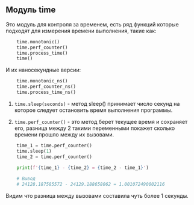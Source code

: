 Модуль time
---

Это модуль для контроля за временем, есть ряд функций которые подходят
для измерения времени выполнения, такие как:

```python
    time.monotonic()
    time.perf_counter()
    time.process_time()
    time()
```

И их наносекундные версии:

```python
    time.monotonic_ns()
    time.perf_counter_ns()
    time.process_time_ns()
```

1) `time.sleep(seconds)` - метод sleep() принимает число секунд на
которое следует остановить время выполнения программы. 

3) `time.perf_counter()` - это метод берет текущее время и сохраняет его,
разница между 2 такими переменными покажет сколько времени прошло между 
   их вызовами.
   
```python
    time_1 = time.perf_counter()
    time.sleep(1)
    time_2 = time.perf_counter()

    print(f'{time_1} - {time_2} = {time_2 - time_1}')
    
    # Вывод 
    # 24128.187585572 - 24129.188658062 = 1.001072490002116
```

Видим что разница между вызовами составила чуть более 1 секунды.
